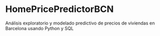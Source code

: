 # HomePricePredictorBCN
Análisis exploratorio y modelado predictivo de precios de viviendas en Barcelona usando Python y SQL
